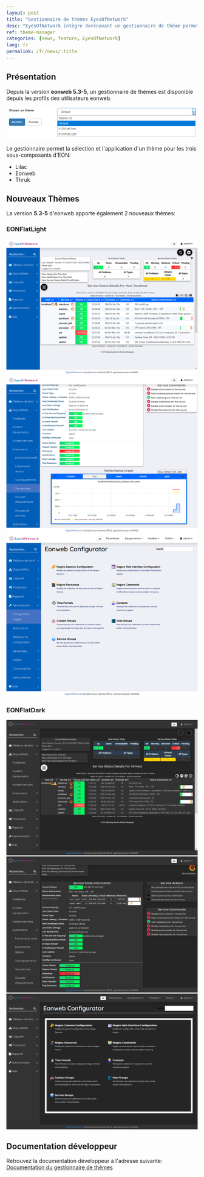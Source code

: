 ```yaml
---
layout: post
title: "Gestionnaire de thèmes EyesOfNetwork"
desc: "EyesOfNetwork intègre dorénavant un gestionnaire de thème permettant la sélection d'un thème graphique pour les sous-composants (eonweb,thruk et lilac)."
ref: theme-manager
categories: [news, feature, EyesOfNetwork]
lang: fr
permalink: /fr/news/:title
---
```


## Présentation

Depuis la version **eonweb 5.3-5**, un gestionnaire de thèmes est disponible depuis les profils des utilisateurs eonweb.

![Gestionnaire de thèmes EyesOfNetwork](/img/news/2020-04-21-theme-manager/theme-manager.png)

Le gestionnaire permet la sélection et l'application d'un thème pour les trois sous-composants d'EON:

- Lilac
- Eonweb
- Thruk

## Nouveaux Thèmes

La version **5.3-5** d'eonweb apporte également 2 nouveaux thèmes:

### EONFlatLight

![EONFlatLight vue Services](/img/news/2020-04-21-theme-manager/EONFlatLight-services.png)
![EONFlatLight vue Service](/img/news/2020-04-21-theme-manager/EONFlatLight-service.png)
![EONFlatLight vue Lilac](/img/news/2020-04-21-theme-manager/EONFlatLight-Lilac.png)

### EONFlatDark

![EONFlatDark vue Services](/img/news/2020-04-21-theme-manager/EONFlatDark-services.png)
![EONFlatDark vue Service](/img/news/2020-04-21-theme-manager/EONFlatDark-service.png)
![EONFlatDark vue Lilac](/img/news/2020-04-21-theme-manager/EONFlatDark-Lilac.png)

## Documentation développeur

Retrouvez la documentation développeur à l'adresse suivante: [Documentation du gestionnaire de thèmes](https://github.com/EyesOfNetworkCommunity/eonweb/tree/master/themes)